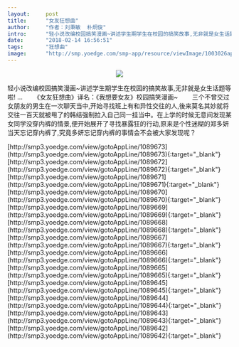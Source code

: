 ```yaml
---
layout:     post
title:      "女友狂想曲"
author:     "作者：刘秉敏  朴炯俊"
intro:      "轻小说改编校园搞笑漫画~讲述学生期学生在校园的搞笑故事,无非就是女生话题等啦! ... 　　《女友狂想曲》译名：《我想要女友》校园搞笑漫画~ 　　三个不曾交过女朋友的男生在一次聊天当中,开始寻找班上有和异性交往的人,後来莫名其妙就将交往一百天就被甩了的韩结强制拉入自己同一挂当中。在上学的时候无意间发现某女同学没穿内裤的情景,便开始展开了寻找暴露狂的行动,原来是个性迷糊的郑多妍当天忘记穿内裤了,究竟多妍忘记穿内裤的事情会不会被大家发现呢？"
date:       "2018-02-14 16:56:51"
tags:       "狂想曲"
image:      "http://smp.yoedge.com/smp-app/resource/viewImage/1003026appline.png"
---
```

<div style="text-align: center">
<p><img src="http://smp.yoedge.com/smp-app/resource/viewImage/1003026appline.png"/></p>
</div>
<p class="post-meta">
<span>轻小说改编校园搞笑漫画~讲述学生期学生在校园的搞笑故事,无非就是女生话题等啦! ... 　　《女友狂想曲》译名：《我想要女友》校园搞笑漫画~ 　　三个不曾交过女朋友的男生在一次聊天当中,开始寻找班上有和异性交往的人,後来莫名其妙就将交往一百天就被甩了的韩结强制拉入自己同一挂当中。在上学的时候无意间发现某女同学没穿内裤的情景,便开始展开了寻找暴露狂的行动,原来是个性迷糊的郑多妍当天忘记穿内裤了,究竟多妍忘记穿内裤的事情会不会被大家发现呢？</span>
</p>
[http://smp3.yoedge.com/view/gotoAppLine/1089673](http://smp3.yoedge.com/view/gotoAppLine/1089673){:target="_blank"}
[http://smp3.yoedge.com/view/gotoAppLine/1089672](http://smp3.yoedge.com/view/gotoAppLine/1089672){:target="_blank"}
[http://smp3.yoedge.com/view/gotoAppLine/1089671](http://smp3.yoedge.com/view/gotoAppLine/1089671){:target="_blank"}
[http://smp3.yoedge.com/view/gotoAppLine/1089670](http://smp3.yoedge.com/view/gotoAppLine/1089670){:target="_blank"}
[http://smp3.yoedge.com/view/gotoAppLine/1089669](http://smp3.yoedge.com/view/gotoAppLine/1089669){:target="_blank"}
[http://smp3.yoedge.com/view/gotoAppLine/1089668](http://smp3.yoedge.com/view/gotoAppLine/1089668){:target="_blank"}
[http://smp3.yoedge.com/view/gotoAppLine/1089667](http://smp3.yoedge.com/view/gotoAppLine/1089667){:target="_blank"}
[http://smp3.yoedge.com/view/gotoAppLine/1089666](http://smp3.yoedge.com/view/gotoAppLine/1089666){:target="_blank"}
[http://smp3.yoedge.com/view/gotoAppLine/1089665](http://smp3.yoedge.com/view/gotoAppLine/1089665){:target="_blank"}
[http://smp3.yoedge.com/view/gotoAppLine/1089645](http://smp3.yoedge.com/view/gotoAppLine/1089645){:target="_blank"}
[http://smp3.yoedge.com/view/gotoAppLine/1089644](http://smp3.yoedge.com/view/gotoAppLine/1089644){:target="_blank"}
[http://smp3.yoedge.com/view/gotoAppLine/1089643](http://smp3.yoedge.com/view/gotoAppLine/1089643){:target="_blank"}
[http://smp3.yoedge.com/view/gotoAppLine/1089642](http://smp3.yoedge.com/view/gotoAppLine/1089642){:target="_blank"}


